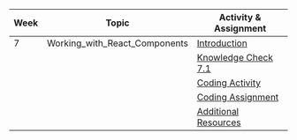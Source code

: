 | Week | Topic                          | Activity & Assignment          |
|------|--------------------------------|--------------------------------|
| 7    | Working_with_React_Components  | [Introduction](./Introduction%20_%20Instructions.pdf)                   |
|      |                                | [Knowledge Check 7.1](https://docs.google.com/forms/d/1ZoOe-8v41FzS1KYdpFope9IpZvETRzsWgMRXL5QCu3k/edit)            |
|      |                                | [Coding Activity](https://classroom.github.com/a/RuFGl5nS) |
|      |                                | [Coding Assignment](https://classroom.github.com/a/DNYrhDJK) |
|      |                                | [Additional Resources](./Additional%20Resources.pdf)           |
